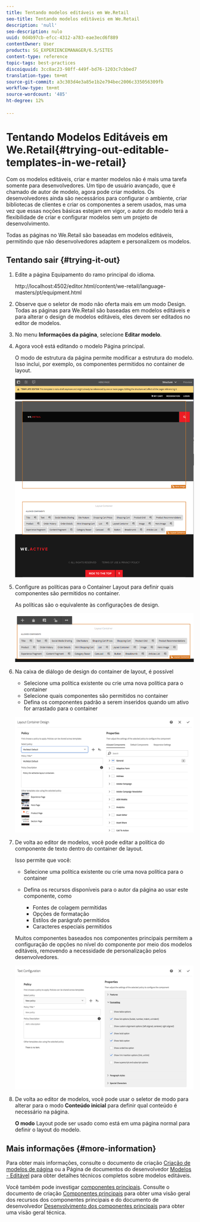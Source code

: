 ```yaml
---
title: Tentando modelos editáveis em We.Retail
seo-title: Tentando modelos editáveis em We.Retail
description: 'null'
seo-description: nulo
uuid: 0d4b97cb-efcc-4312-a783-eae3ecd6f889
contentOwner: User
products: SG_EXPERIENCEMANAGER/6.5/SITES
content-type: reference
topic-tags: best-practices
discoiquuid: 3cc8ac23-98ff-449f-bd76-1203c7cbbed7
translation-type: tm+mt
source-git-commit: a3c303d4e3a85e1b2e794bec2006c335056309fb
workflow-type: tm+mt
source-wordcount: '485'
ht-degree: 12%

---
```



# Tentando Modelos Editáveis em We.Retail{#trying-out-editable-templates-in-we-retail}

Com os modelos editáveis, criar e manter modelos não é mais uma tarefa somente para desenvolvedores. Um tipo de usuário avançado, que é chamado de autor de modelo, agora pode criar modelos. Os desenvolvedores ainda são necessários para configurar o ambiente, criar bibliotecas de clientes e criar os componentes a serem usados, mas uma vez que essas noções básicas estejam em vigor, o autor do modelo terá a flexibilidade de criar e configurar modelos sem um projeto de desenvolvimento.

Todas as páginas no We.Retail são baseadas em modelos editáveis, permitindo que não desenvolvedores adaptem e personalizem os modelos.

## Tentando sair {#trying-it-out}

1. Edite a página Equipamento do ramo principal do idioma.

   http://localhost:4502/editor.html/content/we-retail/language-masters/pt/equipment.html

1. Observe que o seletor de modo não oferta mais em um modo Design. Todas as páginas para We.Retail são baseadas em modelos editáveis e para alterar o design de modelos editáveis, eles devem ser editados no editor de modelos.
1. No menu **Informações da página**, selecione **Editar modelo**.
1. Agora você está editando o modelo Página principal.

   O modo de estrutura da página permite modificar a estrutura do modelo. Isso inclui, por exemplo, os componentes permitidos no container de layout.

   ![chlimage_1-138](assets/chlimage_1-138.png)

1. Configure as políticas para o Container Layout para definir quais componentes são permitidos no container.

   As políticas são o equivalente às configurações de design.

   ![chlimage_1-139](assets/chlimage_1-139.png)

1. Na caixa de diálogo de design do container de layout, é possível

   * Selecione uma política existente ou crie uma nova política para o container
   * Selecione quais componentes são permitidos no container
   * Defina os componentes padrão a serem inseridos quando um ativo for arrastado para o container

   ![chlimage_1-140](assets/chlimage_1-140.png)

1. De volta ao editor de modelos, você pode editar a política do componente de texto dentro do container de layout.

   Isso permite que você:

   * Selecione uma política existente ou crie uma nova política para o container
   * Defina os recursos disponíveis para o autor da página ao usar este componente, como

      * Fontes de colagem permitidas
      * Opções de formatação
      * Estilos de parágrafo permitidos
      * Caracteres especiais permitidos

   Muitos componentes baseados nos componentes principais permitem a configuração de opções no nível do componente por meio dos modelos editáveis, removendo a necessidade de personalização pelos desenvolvedores.

   ![chlimage_1-141](assets/chlimage_1-141.png)

1. De volta ao editor de modelos, você pode usar o seletor de modo para alterar para o modo **Conteúdo inicial** para definir qual conteúdo é necessário na página.

   **O modo** Layout pode ser usado como está em uma página normal para definir o layout do modelo.

## Mais informações {#more-information}

Para obter mais informações, consulte o documento de criação [Criação de modelos de página](/help/sites-authoring/templates.md) ou a Página de documentos do desenvolvedor [Modelos - Editável](/help/sites-developing/page-templates-editable.md) para obter detalhes técnicos completos sobre modelos editáveis.

Você também pode investigar [componentes principais](/help/sites-developing/we-retail-core-components.md). Consulte o documento de criação [Componentes principais](https://docs.adobe.com/content/help/pt-BR/experience-manager-core-components/using/introduction.html) para obter uma visão geral dos recursos dos componentes principais e do documento de desenvolvedor [Desenvolvimento dos componentes principais](https://helpx.adobe.com/experience-manager/core-components/using/developing.html) para obter uma visão geral técnica.

